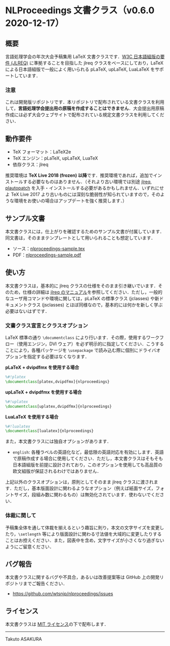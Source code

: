 # NLProceedings 文書クラス（v0.6.0 2020-12-17）

## 概要

言語処理学会の年次大会予稿集用 LaTeX 文書クラスです．[W3C 日本語組版の要件 (JLREQ)](https://www.w3.org/TR/jlreq/) に準拠することを目指した jlreq クラスをベースにしており，LaTeX による日本語組版で一般によく用いられる pLaTeX, upLaTeX, LuaLaTeX をサポートしています．

### 注意

これは開発版リポジトリです．本リポジトリで配布されている文書クラスを利用して，**言語処理学会提出用の原稿を作成することはできません**．大会提出用原稿作成には必ず大会ウェブサイトで配布されている規定文書クラスを利用してください．

## 動作要件

* TeX フォーマット：LaTeX2e
* TeX エンジン：pLaTeX, upLaTeX, LuaTeX
* 依存クラス：jlreq

推奨環境は **TeX Live 2018 (frozen) 以降**です．推奨環境であれば，追加でインストールする必要なものはありません．（それより古い環境では別途 [jlreq](https://www.ctan.org/pkg/jlreq), [plautopatch](https://www.ctan.org/pkg/plautopatch) を入手・インストールする必要があるかもしれません．いずれにせよ TeX Live 2017 より古いものには深刻な脆弱性が知られていますので，そのような環境をお使いの場合はアップデートを強く推奨します．）

## サンプル文書

本文書クラスには，仕上がりを確認するためのサンプル文書が付属しています．同文書は，そのままテンプレートとして用いられることも想定しています．

* ソース：[nlproceedings-sample.tex](./nlproceedings-sample.tex)
* PDF：[nlproceedings-sample.pdf](./nlproceedings-sample.pdf)

## 使い方

本文書クラスは，基本的に jlreq クラスの仕様をそのまま引き継いでいます．そのため，仕様の詳細は [jlreq のマニュアル](http://mirrors.ctan.org/language/japanese/jlreq/jlreq-ja.pdf)を参照してください．ただし，一般的なユーザ用コマンドや環境に関しては，pLaTeX の標準クラス (jclasses) や新ドキュメントクラス (jsclasses) とほぼ同様なので，基本的には何かを新しく学ぶ必要はないはずです．

### 文書クラス宣言とクラスオプション

LaTeX 標準の通り `\documentclass` により行います．その際，使用するワークフロー（使用エンジン，DVI ウェア）を必ず明示的に指定してください．こうすることにより，各種パッケージを `\usepackage` で読み込む際に個別にドライバオプションを指定する必要はなくなります．

**pLaTeX + dvipdfmx を使用する場合**

```tex
%#!platex
\documentclass[platex,dvipdfmx]{nlproceedings}
```

**upLaTeX + dvipdfmx を使用する場合**

```tex
%#!uplatex
\documentclass[uplatex,dvipdfmx]{nlproceedings}
```

**LuaLaTeX を使用する場合**

```tex
%#!lualatex
\documentclass[lualatex]{nlproceedings}
```

また，本文書クラスには独自オプションがあります．

* `english`: 各種ラベルの英語化など，最低限の英語対応を有効にします．英語で原稿作成する場合に使用してください．ただし，本文書クラスはそもそも日本語組版を前提に設計されており，このオプションを使用しても高品質の欧文組版が保証されるわけではありません．

上記以外のクラスオプションは，原則としてそのまま jlreq クラスに渡されます．ただし，基本版面設計に関わるようなオプション（例えば紙面サイズ，フォントサイズ，段組み数に関わるもの）は無効化されています．使わないでください．

### 体裁に関して

予稿集全体を通して体裁を揃えるという趣旨に則り，本文の文字サイズを変更したり，`\setlength` 等により版面設計に関わる寸法値を大域的に変更したりすることはお控えください．また，図表中を含め，文字サイズが小さくなり過ぎないようにご留意ください．

## バグ報告

本文書クラスに関するバグや不具合，あるいは改善提案等は GitHub 上の開発リポジトリまでご報告ください．

* <https://github.com/wtsnjp/nlproceedings/issues>

## ライセンス

本文書クラスは [MIT ライセンス](./LICENSE)の下で配布します．

---

Takuto ASAKURA
